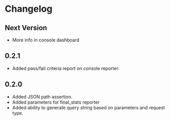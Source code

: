 # Changelog

## Next Version
  - More info in console dashboard

## 0.2.1
  - Added pass/fail criteria report on console reporter.

## 0.2.0

  - Added JSON path assertion.
  - Added parameters for final_stats reporter
  - Added ability to generate query string based on parameters and request type.
 
